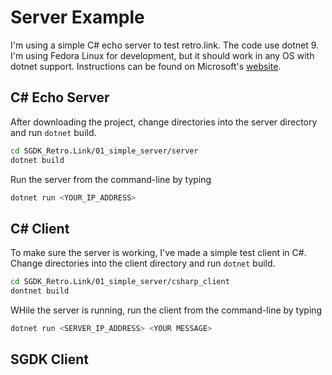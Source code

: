 # Server Example
I'm using a simple C# echo server to test retro.link. The code use dotnet 9.
I'm using Fedora Linux for development, but it should work in any OS with 
dotnet support. Instructions can be found on Microsoft's [website](https://dotnet.microsoft.com/en-us/download).

## C# Echo Server
After downloading the project, change directories into the server directory
and run `dotnet` build.
```bash
cd SGDK_Retro.Link/01_simple_server/server
dotnet build
```

Run the server from the command-line by typing 
```bash
dotnet run <YOUR_IP_ADDRESS>
```


## C# Client
To make sure the server is working, I've made a simple test client in C#.
Change directories into the client directory and run `dotnet` build.
```bash
cd SGDK_Retro.Link/01_simple_server/csharp_client
dontnet build
```

WHile the server is running, run the client from the command-line by typing 
```bash
dotnet run <SERVER_IP_ADDRESS> <YOUR MESSAGE>
```


## SGDK Client

